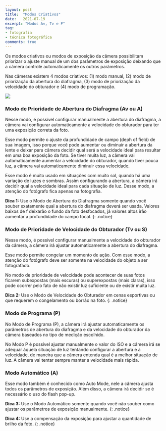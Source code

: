 ```yaml
---
layout: post
title:  "Modos Criativos"
date:   2021-07-19
excerpt: "Modos Av, Tv e P"
tag:
- fotografia
- técnica fotográfica
comments: true
---
```

Os modos criativos ou modos de exposição da câmera possibilitam priorizar o ajuste manual de um dos parâmetros de exposição deixando que a câmera controle automaticamente os outros parâmetros.

Nas câmeras existem 4 modos criativos: (1) modo manual, (2) modo de priorização da abertura do diafragma, (3) modo de priorização da velocidade do obturador e (4) modo de programação.

<img src="https://i.imgur.com/Xb7SacO.png"/>

### Modo de Prioridade de Abertura do Diafragma (Av ou A)
Nesse modo, é possível configurar manualmente a abertura do diafragma, a câmera vai configurar automaticamente a velocidade do obturador para ter uma exposição correta da foto.

Esse modo permite o ajuste da profundidade de campo (deph of field) de sua imagem, isso porque você pode aumentar ou diminuir a abertura da lente e deixar para câmera decidir qual será a velocidade ideal para resultar em uma boa exposição da foto. Se tiver muita luz, a câmera vai automaticamente aumentar a velocidade do obturador, quando tiver pouca luz, a câmera vai automaticamente diminuir essa velocidade.

Esse modo é muito usado em situações com muito sol, quando há uma variação de luzes e sombras. Assim configurando a abertura, a câmera irá decidir qual a velocidade ideal para cada situação de luz. Desse modo, a atenção do fotógrafo fica apenas na fotografia.

**Dica 1:** Use o Modo de Abertura do Diafragma somente quando você souber exatamente qual a abertura do diafragma deverá ser usada. Valores baixos de f deixarão o fundo da foto desfocados, já valores altos irão aumentar a profundidade do campo focal.
{: .notice}

### Modo de Prioridade de Velocidade do Obturador (Tv ou S)
Nesse modo, é possível configurar manualmente a velocidade do obturador da câmera, a câmera irá ajustar automaticamente a abertura do diafragma.

Esse modo permite congelar um momento de ação. Com esse modo, a atenção do fotógrafo deve ser somente na velocidade do objeto a ser fotografado.

No modo de prioridade de velocidade pode acontecer de suas fotos ficarem subexpostas (mais escuras) ou superexpostas (mais claras), isso pode ocorrer pelo fato de não existir luz suficiente ou de existir muita luz.

**Dica 2:** Use o Modo de Velocidade do Obturador em cenas esportivas ou que requerem o congelamento ou borrão na foto.
{: .notice}

### Modo de Programa (P)
No Modo de Programa (P), a câmera irá ajustar automaticamente os parâmetros de abertura do diafragma e da velocidade do obturador da câmera baseados no tipo de medição escolhido.

No Modo P é possível ajustar manualmente o valor do ISO e a câmera irá se adequar àquela situação de luz tentando configurar a abertura e a velocidade, de maneira que a câmera entenda qual é a melhor situação de luz. A câmera vai tentar sempre manter a velocidade mais rápida.

### Modo Automático (A)
Esse modo também é conhecido como Auto Mode, nele a câmera ajusta todos os parâmetros de exposição. Além disso, a câmera irá decidir se é necessário o uso do flash pop-up.

**Dica 3:** Use o Modo Automático somente quando você não souber como ajustar os parâmetros de exposição manualmente.
{: .notice}

**Dica 4:** Use a compensação da exposição para ajustar a quantidade de brilho da foto.
{: .notice}
